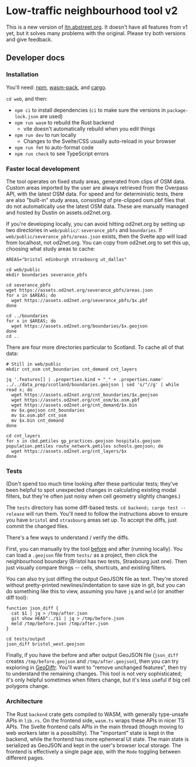 # Low-traffic neighbourhood tool v2

This is a new version of [ltn.abstreet.org](https://ltn.abstreet.org). It
doesn't have all features from v1 yet, but it solves many problems with the
original. Please try both versions and give feedback.

## Developer docs

### Installation

You'll need:
[npm](https://docs.npmjs.com/downloading-and-installing-node-js-and-npm),
[wasm-pack](https://github.com/rustwasm/wasm-pack), and
[cargo](https://www.rust-lang.org/tools/install).

`cd web`, and then:

- `npm ci` to install dependencies (`ci` to make sure the versions in
  `package-lock.json` are used)
- `npm run wasm` to rebuild the Rust backend
  - vite doesn't automatically rebuild when you edit things
- `npm run dev` to run locally
  - Changes to the Svelte/CSS usually auto-reload in your browser
- `npm run fmt` to auto-format code
- `npm run check` to see TypeScript errors

### Faster local development

The tool operates on fixed study areas, generated from clips of OSM data.
Custom areas imported by the user are always retrieved from the Overpass API,
with the latest OSM data. For speed and for deterministic tests, there are also
"built-in" study areas, consisting of pre-clipped osm.pbf files that do not
automatically use the latest OSM data. These are manually managed and hosted by
Dustin on assets.od2net.org.

If you're developing locally, you can avoid hitting od2net.org by setting up
two directories in `web/public/`: `severance_pbfs` and `boundaries`. If
`web/public/severance_pbfs/areas.json` exists, then the Svelte app will load
from localhost, not od2net.org. You can copy from od2net.org to set this up,
choosing what study areas to cache:

```
AREAS="bristol edinburgh strasbourg ut_dallas"

cd web/public
mkdir boundaries severance_pbfs

cd severance_pbfs
wget https://assets.od2net.org/severance_pbfs/areas.json
for x in $AREAS; do
  wget https://assets.od2net.org/severance_pbfs/$x.pbf
done

cd ../boundaries
for x in $AREAS; do
  wget https://assets.od2net.org/boundaries/$x.geojson
done
cd ..
```

There are four more directories particular to Scotland. To cache all of that data:

```
# Still in web/public
mkdir cnt_osm cnt_boundaries cnt_demand cnt_layers

jq '.features[] | .properties.kind + "_" + .properties.name' ../../data_prep/scotland/boundaries.geojson | sed 's/"//g' | while read x; do
  wget https://assets.od2net.org/cnt_boundaries/$x.geojson
  wget https://assets.od2net.org/cnt_osm/$x.osm.pbf
  wget https://assets.od2net.org/cnt_demand/$x.bin
  mv $x.geojson cnt_boundaries
  mv $x.osm.pbf cnt_osm
  mv $x.bin cnt_demand
done

cd cnt_layers
for x in cbd.pmtiles gp_practices.geojson hospitals.geojson population.pmtiles route_network.pmtiles schools.geojson; do
  wget https://assets.od2net.org/cnt_layers/$x
done
```

### Tests

(Don't spend too much time looking after these particular tests; they've been
helpful to spot unexpected changes in calculating existing modal filters, but
they're often just noisy when cell geometry slightly changes.)

The `tests` directory has some diff-based tests. `cd backend; cargo test
--release` will run them. You'll need to follow the instructions above to
ensure you have `bristol` and `strasbourg` areas set up. To accept the diffs,
just commit the changed files.

There's a few ways to understand / verify the diffs.

First, you can manually try the tool
[before](https://a-b-street.github.io/ltn/) and after (running locally). You
can load a `.geojson` file from `tests/` as a project, then click the
neighbourhood boundary (Bristol has two tests, Strasbourg just one). Then just
visually compare things -- cells, shortcuts, and existing filters.

You can also try just diffing the output GeoJSON file as text. They're stored
without pretty-printed newlines/indentation to save size in git, but you can do
something like this to view, assuming you have `jq` and `meld` (or another diff
tool):

```
function json_diff {
  cat $1 | jq > /tmp/after.json
  git show HEAD^:./$1 | jq > /tmp/before.json
  meld /tmp/before.json /tmp/after.json
}

cd tests/output
json_diff bristol_west.geojson
```

Finally, if you have the before and after output GeoJSON file (`json_diff`
creates `/tmp/before.geojson` and `/tmp/after.geojson`), then you can try
exploring in [GeoDiffr](https://dabreegster.github.io/geodiffr). You'll want to
"remove unchanged features", then try to understand the remaining changes. This
tool is not very sophisticated; it's only helpful sometimes when filters
change, but it's less useful if big cell polygons change.

### Architecture

The Rust `backend` crate gets compiled to WASM, with generally type-unsafe APIs
in `lib.rs`. On the frontend side, `wasm.ts` wraps these APIs in nicer TS APIs.
The Svelte frontend calls APIs in the main thread (though moving to web workers
later is a possibility). The "important" state is kept in the backend, while
the frontend has more ephemeral UI state. The main state is serialized as
GeoJSON and kept in the user's browser local storage. The frontend is
effectively a single page app, with the `Mode` toggling between different
pages.
